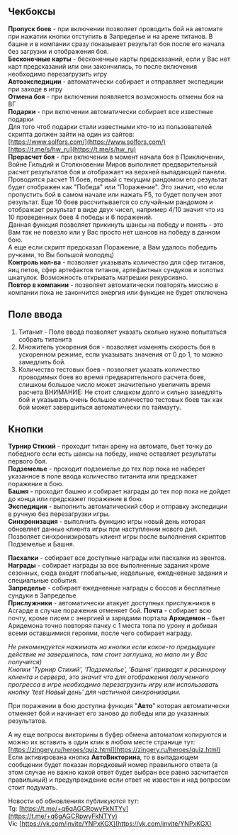 
## Чекбоксы
**Пропуск боев**  - при включении позволяет проводить бой на автомате при нажатии кнопки отступить в Запределье и на арене титанов. В башне и в компании сразу показывает результат боя после его начала без загрузки и отображения боя.  
**Бесконечные карты**  - бесконечные карты предсказаний, если у Вас нет карт предсказаний или они закончились, то после включения необходимо перезагрузить игру  
**Автоэкспедиции**  - автоматически собирает и отправляет экспедиции при заходе в игру  
**Отмена боя**  - при включении появляется возможность отмены боя на ВГ  
**Подарки**  - при включении автоматически собирает все известные подарки  
Для того чтоб подарки стали известными кто-то из пользователей скрипта должен зайти на один из сайтов:  
[https://www.solfors.com/](https://www.solfors.com/)  
[https://t.me/s/hw_ru](https://t.me/s/hw_ru)  
**Прерасчет боя**  - при включении в момент начала боя в Приключении, Войне Гильдий и Столкновении Миров выполняет предварительный расчет результатов боя и отображает на верхней выпадающей панели. Проводится расчет 11 боев, первый с текущим рандомом его результат будет отображен как "Победа" или "Поражение". Это значит, что если пропустить бой в самом начале или нажать F5, то будет получен этот результат. Еще 10 боев рассчитывается со случайным рандомом и отображает результат в виде двух чисел, например 4/10 значит что из 10 проведенных боев 4 победы и 6 поражений.  
Данная функция позволяет прикинуть шансы на победу и понять - это Вам так не повезло или у Вас просто нет шансов на победу в данном бою.  
А еще если скрипт предсказал Поражение, а Вам удалось победить ручками, то Вы большой молодец)  
**Контроль кол-ва**  - позволяет указывать количество для сфер титанов, яиц петов, сфер артефактов титанов, артефактных сундуков и золотых шкатулок. Возможность открывать матрешки рекурсивно.  
**Повтор в компании**  - позволяет автоматически повторять миссию в компании пока не закончится энергия или функция не будет отключена  

## Поле ввода

1. Титанит - Поле ввода позволяет указать сколько нужно попытаться собрать титанита
2. Множитель ускорения боя - позволяет изменять скорость боя в ускоренном режиме, если указывать значения от 0 до 1, то можно замедлить бой.
3. Количество тестовых боев - позволяет указать количество проводимых боев во время предварительного расчета боев, слишком большое число может значительно увеличить время расчета
ВНИМАНИЕ: Не стоит слишком долго и сильно замедлять бой и указывать очень большое количество тестовых боев так как бой может завершиться автоматически по таймауту.

## Кнопки

**Турнир Стихий**  - проходит титан арену на автомате, бьет точку до победного если есть шансы на победу, иначе оставляет результаты первого боя.  
**Подземелье**  - проходит подземелье до тех пор пока не наберет указанное в поле ввода количество титанита или предскажет поражение в бою.  
**Башня**  - проходит башню и собирает награды до тех пор пока не дойдет до конца или предскажет поражение в бою.  
**Экспедиции**  - выполнить автоматический сбор и отправку экспедиции в ручную без перезагрузки игры.  
**Синхронизация**  - выполнить функцию игры новый день которая обновляет данные клиента игры при наступлении нового дня.  
Позволяет синхронизировать клиент игры после выполнения скриптов Подземелье и Башня.  
  
**Пасхалки**  - собирает все доступные награды или пасхалки из эвентов.  
**Награды**  - собирает награды за все выполненные задания кроме сезонных, сюда входят глобальные, недельные, ежедневные задания и специальные события.  
**Запределье**  - собирает ежедневные награды с боссов и бесплатные сундуки в Запределье  
**Прислужники**  - автоматически атакует доступных прислужников в Асгарде в случае поражения отменяет бой. 
**Почта** - собирает всю почту, кроме писем с энергией и зарядами портала
**Архидемон** - бьет Аридемона точно повторяя пачку с 1 места топа по урону и добивая всеми оставшимися героями, после чего собирает награду.
  
*Не рекомендуется нажимать на кнопки если какое-то предыдущее действие не завершилось, там стоит заглушка, но мало ли у Вас получится)  
Кнопки 'Турнир Стихий', 'Подземелье', 'Башня' приводят к расинхрону клиента и сервера, это значит что для отображения полученного прогресса в игре необходимо перезагрузить игру или использовать кнопку 'test Новый день' для частичной синхронизации.*  
  
При поражении в бою доступна функция "**Авто**" которая автоматически отменяет бой и начинает его заново до победы или до указанных результатов.  
  
А ну еще вопросы викторины в буфер обмена автоматом копируются и можно их вставить в один клик в любом месте странице тут:  
[https://zingery.ru/heroes/quiz.html](https://zingery.ru/heroes/quiz.html)  
Если активирована кнопка **АвтоВикторина**, то в выпадающем сообщении будет показан порядковый номер правильного ответа (в этом случае не важно какой ответ будет выбран все равно засчитается правильный) и предупреждение если ответ не известен и над вопросом стоит подумать.
  
Новости об обновлениях публикуются тут:  
Tg:  [https://t.me/+q6gAGCRpwyFkNTYy](https://t.me/+q6gAGCRpwyFkNTYy)  
Vk:  [https://vk.com/invite/YNPxKGX](https://vk.com/invite/YNPxKGX)
